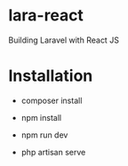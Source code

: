 # lara-react
Building Laravel with React JS

# Installation

+ composer install

+ npm install

+ npm run dev

+ php artisan serve
